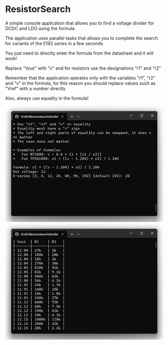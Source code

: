 # ResistorSearch

A simple console application that allows you to find a voltage divider for DCDC and LDO using the formula

The application uses parallel tasks that allows you to complete the search for variants of the E192 series in a few seconds

You just need to directly enter the formula from the datasheet and it will work!

Replace "Vout" with "v" and for resistors use the designations "r1" and "r2"

Remember that the application operates only with the variables "r1", "r2" and "v" in the formula, for this reason you should replace values such as "Vref" with a number directly

Also, always use equality in the formula!


![Image alt](.readme/demo1.png)
![Image alt](.readme/demo2.png)